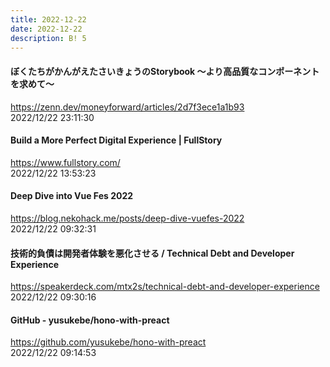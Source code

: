 ```yaml
---
title: 2022-12-22
date: 2022-12-22
description: B! 5
---
```


#### ぼくたちがかんがえたさいきょうのStorybook 〜より高品質なコンポーネントを求めて〜
https://zenn.dev/moneyforward/articles/2d7f3ece1a1b93<br>
2022/12/22 23:11:30<br>


#### Build a More Perfect Digital Experience | FullStory
https://www.fullstory.com/<br>
2022/12/22 13:53:23<br>


#### Deep Dive into Vue Fes 2022
https://blog.nekohack.me/posts/deep-dive-vuefes-2022<br>
2022/12/22 09:32:31<br>


#### 技術的負債は開発者体験を悪化させる / Technical Debt and Developer Experience
https://speakerdeck.com/mtx2s/technical-debt-and-developer-experience<br>
2022/12/22 09:30:16<br>


#### GitHub - yusukebe/hono-with-preact
https://github.com/yusukebe/hono-with-preact<br>
2022/12/22 09:14:53<br>


